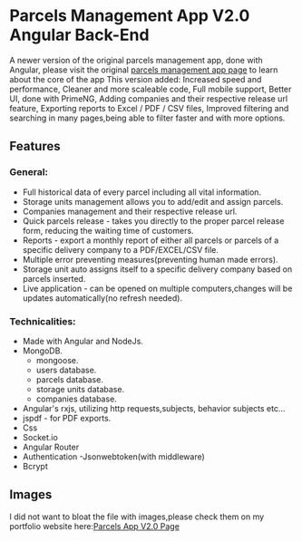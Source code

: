 # Parcels Management App V2.0 Angular Back-End

A newer version of the original parcels management app, done with Angular,
please visit the original [parcels management app page](https://lior-reuven.netlify.app/main_projects/6) to learn about the core of the app
This version added:
Increased speed and performance,
Cleaner and more scaleable code,
Full mobile support,
Better UI, done with PrimeNG,
Adding companies and their respective release url feature,
Exporting reports to Excel / PDF / CSV files,
Improved filtering and searching in many pages,being able to filter faster and with more options.

## Features

### General:

- Full historical data of every parcel including all vital information.
- Storage units management allows you to add/edit and assign parcels.
- Companies management and their respective release url.
- Quick parcels release - takes you directly to the proper parcel release form, reducing the waiting time of customers.
- Reports - export a monthly report of either all parcels or parcels of a specific delivery company to a PDF/EXCEL/CSV file.
- Multiple error preventing measures(preventing human made errors).
- Storage unit auto assigns itself to a specific delivery company based on parcels inserted.
- Live application - can be opened on multiple computers,changes will be updates automatically(no refresh needed).

### Technicalities:
- Made with Angular and NodeJs.
- MongoDB.
  - mongoose.
  - users database.
  - parcels database.
  - storage units database.
  - companies database.
- Angular's rxjs, utilizing http requests,subjects, behavior subjects etc...
- jspdf - for PDF exports.
- Css
- Socket.io
- Angular Router
- Authentication
  -Jsonwebtoken(with middleware)
- Bcrypt

## Images

I did not want to bloat the file with images,please check them on my portfolio website here:[Parcels App V2.0 Page](https://lior-reuven.netlify.app/main_projects/7)

